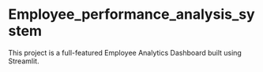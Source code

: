 # Employee_performance_analysis_system
This project is a full-featured Employee Analytics Dashboard built using Streamlit.
